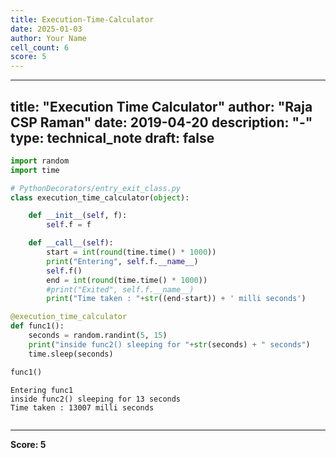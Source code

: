 ```yaml
---
title: Execution-Time-Calculator
date: 2025-01-03
author: Your Name
cell_count: 6
score: 5
---
```


---
title: "Execution Time Calculator"
author: "Raja CSP Raman"
date: 2019-04-20
description: "-"
type: technical_note
draft: false
---

```python
import random
import time
```


```python
# PythonDecorators/entry_exit_class.py
class execution_time_calculator(object):

    def __init__(self, f):
        self.f = f

    def __call__(self):
        start = int(round(time.time() * 1000))
        print("Entering", self.f.__name__)
        self.f()
        end = int(round(time.time() * 1000))
        #print("Exited", self.f.__name__)
        print("Time taken : "+str((end-start)) + ' milli seconds')
```


```python
@execution_time_calculator
def func1():
    seconds = random.randint(5, 15)    
    print("inside func2() sleeping for "+str(seconds) + " seconds")
    time.sleep(seconds)
```


```python
func1()
```

    Entering func1
    inside func2() sleeping for 13 seconds
    Time taken : 13007 milli seconds



```python

```


---
**Score: 5**